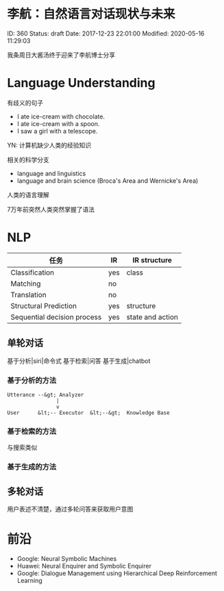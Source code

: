 # 李航：自然语言对话现状与未来


ID: 360
Status: draft
Date: 2017-12-23 22:01:00
Modified: 2020-05-16 11:29:03


我条周日大酱汤终于迎来了李航博士分享

# Language Understanding

有歧义的句子

* I ate ice-cream with chocolate.
* I ate ice-cream with a spoon.
* I saw a girl with a telescope.

YN: 计算机缺少人类的经验知识

相关的科学分支

* language and linguistics
* language and brain science (Broca's Area and Wernicke's Area)

人类的语言理解

7万年前突然人类突然掌握了语法


# NLP

|任务| IR | IR structure|
|---|---|---|
|Classification | yes | class
|Matching | no |
|Translation | no |
|Structural Prediction | yes | structure
|Sequential decision process |yes |state and action

## 单轮对话

基于分析|siri|命令式
基于检索|问答
基于生成|chatbot

### 基于分析的方法

```
Utterance --&gt; Analyzer
                |
                v
User      &lt;-- Executor  &lt;--&gt;  Knowledge Base
```

### 基于检索的方法

与搜索类似

### 基于生成的方法


## 多轮对话

用户表述不清楚，通过多轮问答来获取用户意图

# 前沿

* Google: Neural Symbolic Machines
* Huawei: Neural Enquirer and Symbolic Enquirer
* Google: Dialogue Management using Hierarchical Deep Reinforcement Learning